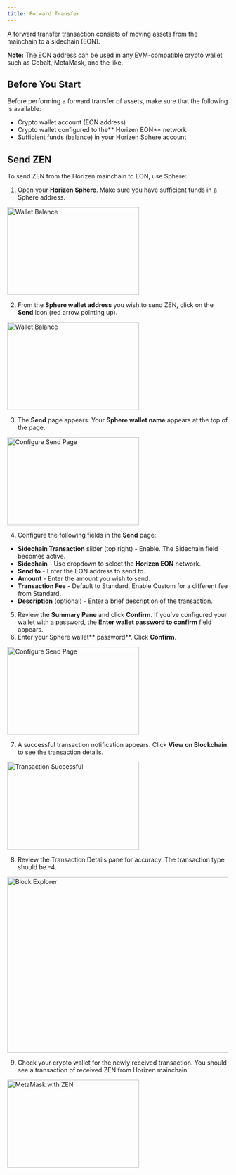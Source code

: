 ```yaml
---
title: Forward Transfer
---
```


A forward transfer transaction consists of moving assets from the mainchain to a sidechain (EON). 

**Note:** The EON address can be used in any EVM-compatible crypto wallet such as Cobalt, MetaMask, and the like.


## Before You Start

Before performing a forward transfer of assets, make sure that the following is available:



* Crypto wallet account (EON address)
* Crypto wallet configured to the** Horizen EON** network
* Sufficient funds (balance) in your Horizen Sphere account


## Send ZEN

To send ZEN from the Horizen mainchain to EON, use Sphere: 



1. Open your **Horizen Sphere**. Make sure you have sufficient funds in a Sphere address. 

<p>
<img src={require("/img/docs/forward/forward_sphere_mywalletsend2.png").default} alt="Wallet Balance" width="300" height="200" />
</p>

2. From the **Sphere wallet address** you wish to send ZEN, click on the **Send** icon (red arrow pointing up).

<p>
<img src={require("/img/docs/forward/forward_sphere_sendicon3.png").default} alt="Wallet Balance" width="300" height="200" />
</p>



3. The **Send** page appears. Your **Sphere wallet name** appears at the top of the page.

<p>
<img src={require("/img/docs/forward/forward_sphere_send2eon4.png").default} alt="Configure Send Page" width="300" height="200" />
</p>

4. Configure the following fields in the **Send** page:
* **Sidechain Transaction** slider (top right) - Enable. The Sidechain field becomes active.
* **Sidechain**  - Use dropdown to select the **Horizen EON** network.
* **Send to**  - Enter the EON address to send to.
* **Amount**  - Enter the amount you wish to send.
* **Transaction Fee** - Default to Standard. Enable Custom for a different fee from Standard.
* **Description** (optional) - Enter a brief description of the transaction.
5. Review the **Summary Pane** and click **Confirm**. If you’ve configured your wallet with a password, the **Enter wallet password to confirm** field appears. 
6. Enter your Sphere wallet** password**. Click **Confirm**.

<p>
<img src={require("/img/docs/forward/forward_sphere_confirmpass5.png").default} alt="Configure Send Page" width="300" height="200" />
</p>



7. A successful transaction notification appears. Click **View on Blockchain** to see the transaction details.

<p>
<img src={require("/img/docs/forward/forward_sphere_transuccessful6.png").default} alt="Transaction Successful" width="300" height="200" />
</p>

8. Review the Transaction Details pane for accuracy. The transaction type should be -4.

<p>
<img src={require("/img/docs/forward/forward_blockexplorer_trans7.png").default} alt="Block Explorer" width="600" height="400" />
</p>


9. Check your crypto wallet for the newly received transaction. You should see a transaction of received ZEN from Horizen mainchain.

<p>
<img src={require("/img/docs/forward/forward_metamask_zen8.png").default} alt="MetaMask with ZEN" width="300" height="200" />
</p>

